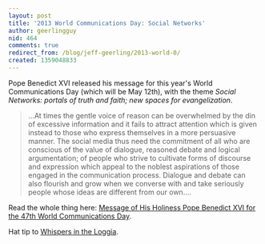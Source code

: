 ```yaml
---
layout: post
title: '2013 World Communications Day: Social Networks'
author: geerlingguy
nid: 464
comments: true
redirect_from: /blog/jeff-geerling/2013-world-0/
created: 1359048833
---
```

Pope Benedict XVI released his message for this year's World Communications Day (which will be May 12th), with the theme <em>Social Networks: portals of truth and faith; new spaces for evangelization</em>.

<blockquote>
...At times the gentle voice of reason can be overwhelmed by the din of excessive information and it fails to attract attention which is given instead to those who express themselves in a more persuasive manner. The social media thus need the commitment of all who are conscious of the value of dialogue, reasoned debate and logical argumentation; of people who strive to cultivate forms of discourse and expression which appeal to the noblest aspirations of those engaged in the communication process. Dialogue and debate can also flourish and grow when we converse with and take seriously people whose ideas are different from our own....
</blockquote>

Read the whole thing here: <a href="http://www.vatican.va/holy_father/benedict_xvi/messages/communications/documents/hf_ben-xvi_mes_20130124_47th-world-communications-day_en.html">Message of His Holiness Pope Benedict XVI for the 47th World Communications Day</a>.

Hat tip to <a href="http://whispersintheloggia.blogspot.com/2013/01/keeping-with-decades-long-vatican.html">Whispers in the Loggia</a>.
